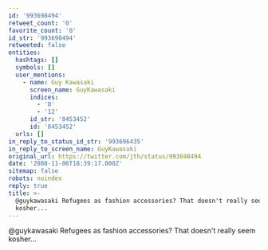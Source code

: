 ```yaml
---
id: '993698494'
retweet_count: '0'
favorite_count: '0'
id_str: '993698494'
retweeted: false
entities:
  hashtags: []
  symbols: []
  user_mentions:
    - name: Guy Kawasaki
      screen_name: GuyKawasaki
      indices:
        - '0'
        - '12'
      id_str: '8453452'
      id: '8453452'
  urls: []
in_reply_to_status_id_str: '993696435'
in_reply_to_screen_name: GuyKawasaki
original_url: https://twitter.com/jth/status/993698494
date: '2008-11-06T18:39:17.000Z'
sitemap: false
robots: noindex
reply: true
title: >-
  @guykawasaki Refugees as fashion accessories? That doesn't really seem
  kosher...
---
```


@guykawasaki Refugees as fashion accessories? That doesn't really seem kosher...